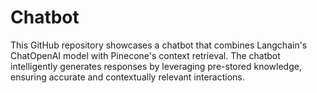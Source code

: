 # Chatbot

This GitHub repository showcases a chatbot that combines Langchain's ChatOpenAI model with Pinecone's context retrieval. The chatbot intelligently generates responses by leveraging pre-stored knowledge, ensuring accurate and contextually relevant interactions.